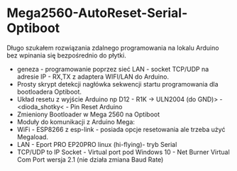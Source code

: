# Mega2560-AutoReset-Serial-Optiboot
Długo szukałem rozwiązania zdalnego programowania na lokalu Arduino bez wpinania się bezpośrednio do płytki.

- geneza - programowanie poprzez sieć LAN - socket TCP/UDP na adresie IP - RX,TX z adaptera WIFI/LAN do Arduino.
- Prosty skrypt detekcji nagłówka sekwencji startu programowania dla bootloadera Optiboot.
- Układ resetu z wyjście Arduino np D12 - R1K -> ULN2004 (do GND)> -<dioda_shotky< - Pin Reset Arduino
- Zmieniony Bootloader w Mega 2560 na Optiboot
- Moduły do komunikacji z Arduino Mega:
- WiFi - ESP8266 z esp-link - posiada opcje resetowania ale trzeba użyć Megaload. 
- LAN - Eport PRO EP20PRO linux (hi-flying)- tryb Serial
- TCP/UDP to IP Socket - Virtual port pod Windows 10 - Net Burner Virtual Com Port wersja 2.1 (nie działa zmiana Baud Rate)
